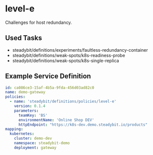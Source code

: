 # level-e

Challenges for host redundancy.

## Used Tasks

- steadybit/definitions/experiments/faultless-redundancy-container
- steadybit/definitions/weak-spots/k8s-readiness-probe
- steadybit/definitions/weak-spots/k8s-single-replica

## Example Service Definition

````yaml
id: ca086ce3-15af-4b5a-9fda-456d03ad82c0
name: demo-gateway
policies:
  - name: 'steadybit/definitions/policies/level-e'
    version: 0.1.4
    parameters:
      teamKey: 'BS'
      environmentName: 'Online Shop DEV'
      httpEndpoint: "https://k8s-dev.demo.steadybit.io/products"
mapping:
  kubernetes:
    cluster: demo-dev
    namespace: steadybit-demo
    deployment: gateway
````